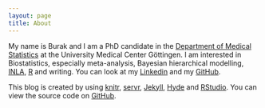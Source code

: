 ```yaml
---
layout: page
title: About
---
```



My name is Burak and I am a PhD candidate in the [Department of Medical Statistics](http://www.ams.med.uni-goettingen.de/friede-en.shtml) at the University Medical Center Göttingen. I am interested in Biostatistics, especially meta-analysis, Bayesian hierarchical modelling, [INLA](http://www.r-inla.org/home), [R](https://www.r-project.org) and writing. You can look at my [Linkedin](https://www.linkedin.com/in/burak-kursad-gunhan-008733114?trk=hp-identity-name) and my [GitHub](https://github.com/gunhanb/). 

This blog is created by using [knitr](http://yihui.name/knitr/),  [servr](https://github.com/yihui/servr), 
[Jekyll](https://jekyllrb.com/), [Hyde](http://hyde.getpoole.com) and [RStudio](http://rstudio.com).
You can view the source code on [GitHub](https://github.com/gunhanb/blog).
